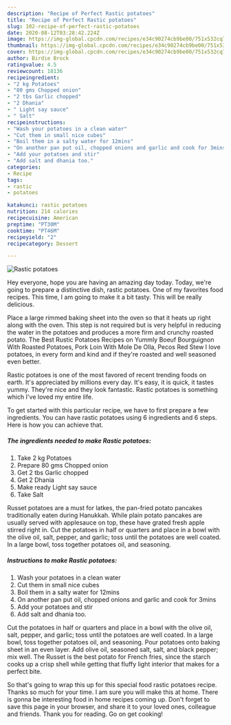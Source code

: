 ```yaml
---
description: "Recipe of Perfect Rastic potatoes"
title: "Recipe of Perfect Rastic potatoes"
slug: 102-recipe-of-perfect-rastic-potatoes
date: 2020-08-12T03:28:42.224Z
image: https://img-global.cpcdn.com/recipes/e34c90274cb9be00/751x532cq70/rastic-potatoes-recipe-main-photo.jpg
thumbnail: https://img-global.cpcdn.com/recipes/e34c90274cb9be00/751x532cq70/rastic-potatoes-recipe-main-photo.jpg
cover: https://img-global.cpcdn.com/recipes/e34c90274cb9be00/751x532cq70/rastic-potatoes-recipe-main-photo.jpg
author: Birdie Brock
ratingvalue: 4.5
reviewcount: 18136
recipeingredient:
- "2 kg Potatoes"
- "80 gms Chopped onion"
- "2 tbs Garlic chopped"
- "2 Dhania"
- " Light say sauce"
- " Salt"
recipeinstructions:
- "Wash your potatoes in a clean water"
- "Cut them in small nice cubes"
- "Boil them in a salty water for 12mins"
- "On another pan put oil, chopped onions and garlic and cook for 3mins"
- "Add your potatoes and stir"
- "Add salt and dhania too."
categories:
- Recipe
tags:
- rastic
- potatoes

katakunci: rastic potatoes 
nutrition: 214 calories
recipecuisine: American
preptime: "PT30M"
cooktime: "PT46M"
recipeyield: "2"
recipecategory: Dessert

---
```



![Rastic potatoes](https://img-global.cpcdn.com/recipes/e34c90274cb9be00/751x532cq70/rastic-potatoes-recipe-main-photo.jpg)

Hey everyone, hope you are having an amazing day today. Today, we're going to prepare a distinctive dish, rastic potatoes. One of my favorites food recipes. This time, I am going to make it a bit tasty. This will be really delicious.

Place a large rimmed baking sheet into the oven so that it heats up right along with the oven. This step is not required but is very helpful in reducing the water in the potatoes and produces a more firm and crunchy roasted potato. The Best Rustic Potatoes Recipes on Yummly Boeuf Bourguignon With Roasted Potatoes, Pork Loin With Mole De Olla, Pecos Red Stew I love potatoes, in every form and kind and if they&#39;re roasted and well seasoned even better.

Rastic potatoes is one of the most favored of recent trending foods on earth. It's appreciated by millions every day. It's easy, it is quick, it tastes yummy. They're nice and they look fantastic. Rastic potatoes is something which I've loved my entire life.


To get started with this particular recipe, we have to first prepare a few ingredients. You can have rastic potatoes using 6 ingredients and 6 steps. Here is how you can achieve that.

<!--inarticleads1-->

##### The ingredients needed to make Rastic potatoes:

1. Take 2 kg Potatoes
1. Prepare 80 gms Chopped onion
1. Get 2 tbs Garlic chopped
1. Get 2 Dhania
1. Make ready  Light say sauce
1. Take  Salt


Russet potatoes are a must for latkes, the pan-fried potato pancakes traditionally eaten during Hanukkah. While plain potato pancakes are usually served with applesauce on top, these have grated fresh apple stirred right in. Cut the potatoes in half or quarters and place in a bowl with the olive oil, salt, pepper, and garlic; toss until the potatoes are well coated. In a large bowl, toss together potatoes oil, and seasoning. 

<!--inarticleads2-->

##### Instructions to make Rastic potatoes:

1. Wash your potatoes in a clean water
1. Cut them in small nice cubes
1. Boil them in a salty water for 12mins
1. On another pan put oil, chopped onions and garlic and cook for 3mins
1. Add your potatoes and stir
1. Add salt and dhania too.


Cut the potatoes in half or quarters and place in a bowl with the olive oil, salt, pepper, and garlic; toss until the potatoes are well coated. In a large bowl, toss together potatoes oil, and seasoning. Pour potatoes onto baking sheet in an even layer. Add olive oil, seasoned salt, salt, and black pepper; mix well. The Russet is the best potato for French fries, since the starch cooks up a crisp shell while getting that fluffy light interior that makes for a perfect bite. 

So that's going to wrap this up for this special food rastic potatoes recipe. Thanks so much for your time. I am sure you will make this at home. There is gonna be interesting food in home recipes coming up. Don't forget to save this page in your browser, and share it to your loved ones, colleague and friends. Thank you for reading. Go on get cooking!
